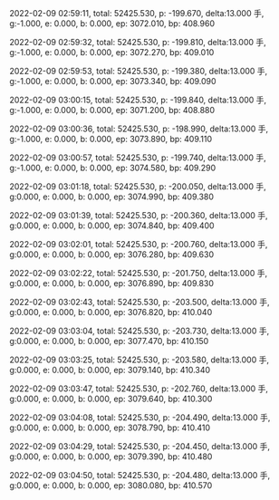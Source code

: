 2022-02-09 02:59:11, total: 52425.530, p: -199.670, delta:13.000 手, g:-1.000, e: 0.000, b: 0.000, ep: 3072.010, bp: 408.960

2022-02-09 02:59:32, total: 52425.530, p: -199.810, delta:13.000 手, g:-1.000, e: 0.000, b: 0.000, ep: 3072.270, bp: 409.010

2022-02-09 02:59:53, total: 52425.530, p: -199.380, delta:13.000 手, g:-1.000, e: 0.000, b: 0.000, ep: 3073.340, bp: 409.090

2022-02-09 03:00:15, total: 52425.530, p: -199.840, delta:13.000 手, g:-1.000, e: 0.000, b: 0.000, ep: 3071.200, bp: 408.880

2022-02-09 03:00:36, total: 52425.530, p: -198.990, delta:13.000 手, g:-1.000, e: 0.000, b: 0.000, ep: 3073.890, bp: 409.110

2022-02-09 03:00:57, total: 52425.530, p: -199.740, delta:13.000 手, g:-1.000, e: 0.000, b: 0.000, ep: 3074.580, bp: 409.290

2022-02-09 03:01:18, total: 52425.530, p: -200.050, delta:13.000 手, g:0.000, e: 0.000, b: 0.000, ep: 3074.990, bp: 409.380

2022-02-09 03:01:39, total: 52425.530, p: -200.360, delta:13.000 手, g:0.000, e: 0.000, b: 0.000, ep: 3074.840, bp: 409.400

2022-02-09 03:02:01, total: 52425.530, p: -200.760, delta:13.000 手, g:0.000, e: 0.000, b: 0.000, ep: 3076.280, bp: 409.630

2022-02-09 03:02:22, total: 52425.530, p: -201.750, delta:13.000 手, g:0.000, e: 0.000, b: 0.000, ep: 3076.890, bp: 409.830

2022-02-09 03:02:43, total: 52425.530, p: -203.500, delta:13.000 手, g:0.000, e: 0.000, b: 0.000, ep: 3076.820, bp: 410.040

2022-02-09 03:03:04, total: 52425.530, p: -203.730, delta:13.000 手, g:0.000, e: 0.000, b: 0.000, ep: 3077.470, bp: 410.150

2022-02-09 03:03:25, total: 52425.530, p: -203.580, delta:13.000 手, g:0.000, e: 0.000, b: 0.000, ep: 3079.140, bp: 410.340

2022-02-09 03:03:47, total: 52425.530, p: -202.760, delta:13.000 手, g:0.000, e: 0.000, b: 0.000, ep: 3079.640, bp: 410.300

2022-02-09 03:04:08, total: 52425.530, p: -204.490, delta:13.000 手, g:0.000, e: 0.000, b: 0.000, ep: 3078.790, bp: 410.410

2022-02-09 03:04:29, total: 52425.530, p: -204.450, delta:13.000 手, g:0.000, e: 0.000, b: 0.000, ep: 3079.390, bp: 410.480

2022-02-09 03:04:50, total: 52425.530, p: -204.480, delta:13.000 手, g:0.000, e: 0.000, b: 0.000, ep: 3080.080, bp: 410.570